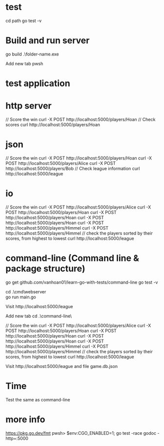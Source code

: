 # test
cd path
go test -v

# Build and run server
go build
.\folder-name.exe

Add new tab pwsh
# test application
# http server
// Score the win
curl -X POST http://localhost:5000/players/Hoan
// Check scores
curl http://localhost:5000/players/Hoan

# json
// Score the win
curl -X POST http://localhost:5000/players/Hoan
curl -X POST http://localhost:5000/players/Alice
curl -X POST http://localhost:5000/players/Bob
// Check league information
curl http://localhost:5000/league

# io
// Score the win
curl -X POST http://localhost:5000/players/Alice
curl -X POST http://localhost:5000/players/Hoan
curl -X POST http://localhost:5000/players/Hoan
curl -X POST http://localhost:5000/players/Hoan
curl -X POST http://localhost:5000/players/Himmel
curl -X POST http://localhost:5000/players/Himmel
// check the players sorted by their scores, from highest to lowest
curl http://localhost:5000/league

# command-line (Command line & package structure)
go get github.com/vanhoan01/learn-go-with-tests/command-line
go test -v

cd .\cmd\webserver\
go run main.go

Visit http://localhost:5000/league

Add new tab
cd .\command-line\

// Score the win
curl -X POST http://localhost:5000/players/Alice
curl -X POST http://localhost:5000/players/Hoan
curl -X POST http://localhost:5000/players/Hoan
curl -X POST http://localhost:5000/players/Hoan
curl -X POST http://localhost:5000/players/Himmel
curl -X POST http://localhost:5000/players/Himmel
// check the players sorted by their scores, from highest to lowest
curl http://localhost:5000/league

Visit http://localhost:5000/league
and file game.db.json

# Time
Test the same as command-line

# more info
https://pkg.go.dev/fmt
pwsh> $env:CGO_ENABLED=1; go test -race
godoc -http=:5000